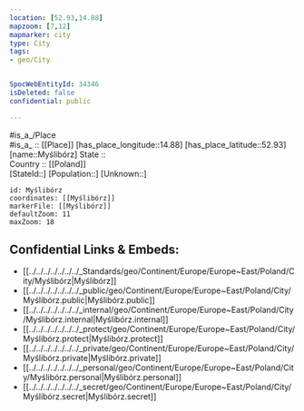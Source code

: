 ```yaml
---
location: [52.93,14.88] 
mapzoom: [7,12] 
mapmarker: city 
type: City
tags:
- geo/City


SpocWebEntityId: 34346
isDeleted: false
confidential: public

---
```

#is_a_/Place  
#is_a_ :: [[Place]] 
[has_place_longitude::14.88] 
[has_place_latitude::52.93] 
[name::Myślibórz] 
State ::  
Country :: [[Poland]]  
[StateId::] 
[Population::] 
[Unknown::] 


```leaflet
id: Myślibórz
coordinates: [[Myślibórz]] 
markerFile: [[Myślibórz]] 
defaultZoom: 11 
maxZoom: 18
```


## Confidential Links & Embeds: 
- [[../../../../../../../_Standards/geo/Continent/Europe/Europe~East/Poland/City/Myślibórz|Myślibórz]] 
- [[../../../../../../../_public/geo/Continent/Europe/Europe~East/Poland/City/Myślibórz.public|Myślibórz.public]] 
- [[../../../../../../../_internal/geo/Continent/Europe/Europe~East/Poland/City/Myślibórz.internal|Myślibórz.internal]] 
- [[../../../../../../../_protect/geo/Continent/Europe/Europe~East/Poland/City/Myślibórz.protect|Myślibórz.protect]] 
- [[../../../../../../../_private/geo/Continent/Europe/Europe~East/Poland/City/Myślibórz.private|Myślibórz.private]] 
- [[../../../../../../../_personal/geo/Continent/Europe/Europe~East/Poland/City/Myślibórz.personal|Myślibórz.personal]] 
- [[../../../../../../../_secret/geo/Continent/Europe/Europe~East/Poland/City/Myślibórz.secret|Myślibórz.secret]] 
